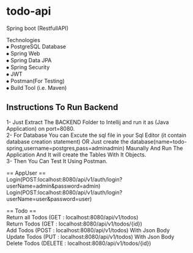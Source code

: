 # todo-api

Spring boot (RestfullAPI)

Technologies<br>
⦁ PostgreSQL Database <br>
⦁ Spring Web<br>
⦁ Spring Data JPA<br>
⦁ Spring Security<br>
⦁ JWT<br>
⦁ Postman(For Testing)<br>
⦁ Build Tool (i.e. Maven) <br>

## Instructions To Run Backend
1- Just Extract The BACKEND Folder to Intellij and run it as (Java Application) on port=8080.<br>
2- For Database You can Excute the sql file in your Sql Editor (it contain database creation statement) OR Just create the database(name=todo-spring,username=postgres,pass=adminadmin) Maunally And Run The Application And It will create the Tables With It Objects.<br>
3- Then You Can Test It Using Postman.<br>

== AppUser ==<br>
Login(POST:localhost:8080/api/v1/auth/login?userName=admin&password=admin)<br>
Login(POST:localhost:8080/api/v1/auth/login?userName=user&password=user)<br>

== Todo ==<br>
Return all Todos (GET : localhost:8080/api/v1/todos)<br>
Return Todos (GET : localhost:8080/api/v1/todos/{id})<br>
Add Todos (POST : localhost:8080/api/v1/todos) With Json Body <br>
Update Todos (PUT : localhost:8080/api/v1/todos) With Json Body <br>
Delete Todos (DELETE : localhost:8080/api/v1/todos/{id}) <br>
